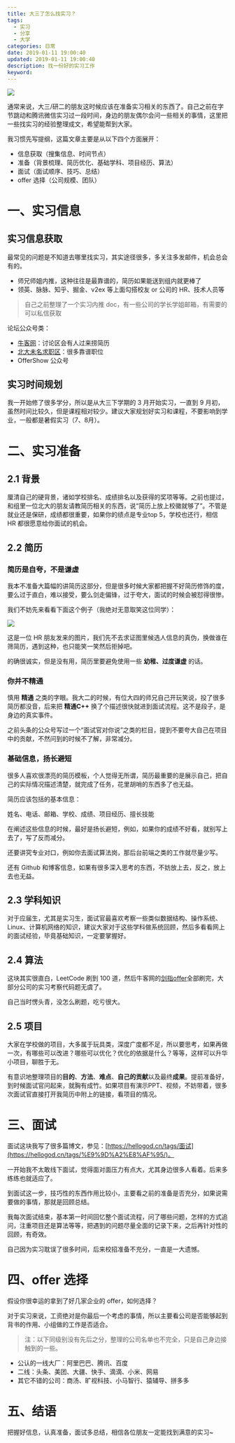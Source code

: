 ```yaml
---
title: 大三了怎么找实习？
tags:
  - 实习
  - 分享
  - 大学
categories: 日常
date: 2019-01-11 19:00:40
updated: 2019-01-11 19:00:40
description: 找一份好的实习工作
keyword:
---
```


![](https://ws4.sinaimg.cn/large/006tNc79gy1fz2x1gmbv5j31560rau0x.jpg)

通常来说，大三/研二的朋友这时候应该在准备实习相关的东西了。自己之前在字节跳动和腾讯微信实习过一段时间，身边的朋友偶尔会问一些相关的事情，这里把一些找实习的经验整理成文，希望能帮到大家。


我习惯先写提纲，这篇文章主要是从以下四个方面展开：

- 信息获取（搜集信息、时间节点）
- 准备（背景梳理、简历优化、基础学科、项目经历、算法）
- 面试（面试顺序、技巧、总结）
- offer 选择（公司规模、团队）

<!-- more -->

# 一、实习信息

## 实习信息获取

最常见的问题是不知道去哪里找实习，其实途径很多，多关注多发邮件，机会总会有的。

- 师兄师姐内推，这种往往是最靠谱的，简历如果能送到组内就更棒了
- 领英、脉脉、知乎、掘金、v2ex 等上面勾搭校友 or 公司的 HR、技术人员等

> 自己之前整理了一个实习内推 doc，有一些公司的学长学姐邮箱，有需要的可以私信获取

论坛公众号类：

- [牛客网](https://www.nowcoder.com/discuss)：讨论区会有人过来捞简历
- [北大未名求职区](https://bbs.pku.edu.cn/v2/thread.php?bid=845&mode=topic)：很多靠谱职位
- OfferShow 公众号

## 实习时间规划

我一开始修了很多学分，所以是从大三下学期的 3 月开始实习，一直到 9 月初，虽然时间比较久，但是课程相对较少。建议大家规划好实习和课程，不要影响到学业，一般都是暑假实习（7、8月）。

# 二、实习准备

## 2.1 背景

厘清自己的硬背景，诸如学校排名、成绩排名以及获得的奖项等等。之前也提过，和组里一位北大的朋友请教简历相关的东西，说“简历上放上校徽就够了”。不管是就业还是保研，成绩都很重要，如果你的绩点是专业top 5，学校也还行，相信 HR 都很愿意给你面试的机会。

## 2.2 简历

### 简历是自夸，不是谦虚

我本不准备大篇幅的讲简历这部分，但是很多时候大家都把握不好简历修饰的度，要么过于直白，难以接受，要么剑走偏锋，过于夸大，面试的时候会被怼得很惨。

我们不妨先来看看下面这个例子（我绝对无意取笑这位同学）：

![](https://ws3.sinaimg.cn/large/006tNc79gy1fz2vej4j30j30ho0e23zz.jpg)

这是一位 HR 朋友发来的图片，我们先不去求证图里候选人信息的真伪，换做谁在筛简历，遇到这种，也只能笑一笑然后拒掉吧。

的确很诚实，但是没有用，简历里要避免使用一些 **幼稚、过度谦虚** 的话。

### 你并不精通

慎用 **精通** 之类的字眼。我大二的时候，有位大四的师兄自己开玩笑说，投了很多简历都没音，后来把 **精通C++** 换了个描述很快就进到面试流程。这不是段子，是身边的真实事件。

之前头条的公众号写过一个“面试官对你说”之类的栏目，提到不要夸大自己在项目中的贡献，不然问到的时候不了解，非常减分。

### 基础信息，扬长避短

很多人喜欢很漂亮的简历模板，个人觉得无所谓，简历最重要的是展示自己，把自己的实际情况描述清楚，就完成了任务，花里胡哨的东西多了也无益。

简历应该包括的基本信息：

姓名、电话、邮箱、学校、成绩、项目经历、擅长技能

在阐述这些信息的时候，最好是扬长避短，例如，如果你的成绩不好看，就别写上去了，写了反而减分。

还要讲究专业对口，例如你去面试算法岗，那后台前端之类的工作就尽量少写。

还有 Github 和博客信息，如果有很多深入思考的东西，不妨放上去，反之，放上去也无益。

## 2.3 学科知识

对于应届生，尤其是实习生，面试官最喜欢考察一些类似数据结构、操作系统、Linux、计算机网络的知识，建议大家对于这些学科做系统回顾，然后多看看网上的面试经验，毕竟基础知识，一定要掌握好。

## 2.4 算法

这块其实很直白，LeetCode 刷到 100 道，然后牛客网的[剑指offer](https://www.nowcoder.com/ta/coding-interviews)全部刷完，大部分公司的实习考察代码题无虞了。

自己当时愣头青，没怎么刷题，吃亏很大。

## 2.5 项目

大家在学校做的项目，大多属于玩具类，深度广度都不足，所以要思考，如果再做一次，有哪些可以改进？哪些可以优化？优化的依据是什么？等等，这样可以升华小项目，聊胜于无。

有意识地整理项目的**目的**、**方法**、**难点**、**自己的贡献**以及最终**成果**。提前准备好，到时候面试官问起来，就胸有成竹。如果项目有演示PPT、视频，不妨带着，很多次面试官直接打开我简历中附上的链接，看项目的情况。

# 三、面试

面试这块我写了很多篇博文，参见：[https://hellogod.cn/tags/面试](https://hellogod.cn/tags/%E9%9D%A2%E8%AF%95/)。

一开始我不太敢线下面试，觉得面对面压力有点大，尤其身边很多人看着。后来多练练也就适应了。

到面试这一步，技巧性的东西作用比较小，主要看之前的准备是否充分，如果说需要做的事情，那就是回顾总结。

我每次面试结束，基本第一时间回忆整个面试流程，问了哪些问题，怎样的方式追问，注重项目还是算法等等，把遇到的问题尽量全面的记录下来，之后再针对性的回顾，有奇效。

自己因为实习耽误了很多时间，后来校招准备不充分，一直是一大遗憾。

# 四、offer 选择

假设你很幸运的拿到了好几家企业的 offer，如何选择？

对于实习来说，工资绝对是你最后一个考虑的事情，所以主要看公司是否能够起到背书的作用、小组做的工作是否适合。

> 注：以下同级别没有先后之分，整理的公司名单也不完全，只是自己身边接触到的一些。

- 公认的一线大厂：阿里巴巴、腾讯、百度
- 二线：头条、美团、大疆、快手、滴滴、小米、网易
- 其它不错的公司：商汤、旷视科技、小马智行、猿辅导、拼多多

# 五、结语

把握好信息，认真准备，面试多总结，相信各位朋友一定能找到满意的实习~



